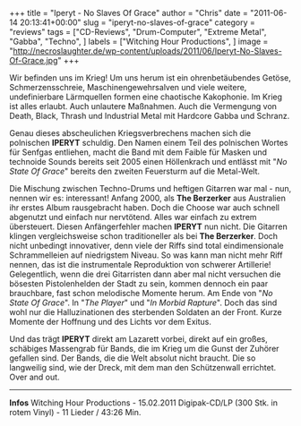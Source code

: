 +++
title = "Iperyt - No Slaves Of Grace"
author = "Chris"
date = "2011-06-14 20:13:41+00:00"
slug = "iperyt-no-slaves-of-grace"
category = "reviews"
tags = ["CD-Reviews", "Drum-Computer", "Extreme Metal", "Gabba", "Techno", ]
labels = ["Witching Hour Productions", ]
image = "http://necroslaughter.de/wp-content/uploads/2011/06/Iperyt-No-Slaves-Of-Grace.jpg"
+++

Wir befinden uns im Krieg! Um uns herum ist ein ohrenbetäubendes Getöse, Schmerzensschreie, Maschinengewehrsalven und viele weitere, undefinierbare Lärmquellen formen eine chaotische Kakophonie. Im Krieg ist alles erlaubt. Auch unlautere Maßnahmen. Auch die Vermengung von Death, Black, Thrash und Industrial Metal mit Hardcore Gabba und Schranz.

Genau dieses abscheulichen Kriegsverbrechens machen sich die polnischen **IPERYT** schuldig. Den Namen einem Teil des polnischen Wortes für Senfgas entliehen, macht die Band mit dem Faible für Masken und technoide Sounds bereits seit 2005 einen Höllenkrach und entlässt mit "_No State Of Grace_" bereits den zweiten Feuersturm auf die Metal-Welt.

Die Mischung zwischen Techno-Drums und heftigen Gitarren war mal - nun, nennen wir es: interessant! Anfang 2000, als **The Berzerker** aus Australien ihr erstes Album rausgebracht haben. Doch die Choose war auch schnell abgenutzt und einfach nur nervtötend. Alles war einfach zu extrem übersteuert. Diesen Anfängerfehler machen **IPERYT** nun nicht. Die Gitarren klingen vergleichsweise schon traditioneller als bei **The Berzerker**. Doch nicht unbedingt innovativer, denn viele der Riffs sind total eindimensionale Schrammelleien auf niedrigstem Niveau. So was kann man nicht mehr Riff nennen, das ist die instrumentale Reproduktion von schwerer Artillerie!
Gelegentlich, wenn die drei Gitarristen dann aber mal nicht versuchen die bösesten Pistolenhelden der Stadt zu sein, kommen dennoch ein paar brauchbare, fast schon melodische Momente herum. Am Ende von "_No State Of Grace_". In "_The Player_" und "_In Morbid Rapture_". Doch das sind wohl nur die Halluzinationen des sterbenden Soldaten an der Front. Kurze Momente der Hoffnung und des Lichts vor dem Exitus.

Und das trägt **IPERYT** direkt am Lazarett vorbei, direkt auf ein großes, schäbiges Massengrab für Bands, die im Krieg um die Gunst der Zuhörer gefallen sind. Der Bands, die die Welt absolut nicht braucht. Die so langweilig sind, wie der Dreck, mit dem man den Schützenwall errichtet. Over and out.





---
**Infos**
Witching Hour Productions - 15.02.2011
Digipak-CD/LP (300 Stk. in rotem Vinyl) - 11 Lieder / 43:26 Min.

